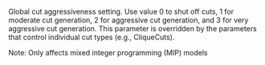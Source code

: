 Global cut aggressiveness setting. Use value 0 to shut off cuts, 1 for moderate cut generation, 2 for aggressive cut
generation, and 3 for very aggressive cut generation. This parameter is overridden by the parameters that control
individual cut types (e.g., CliqueCuts).

Note: Only affects mixed integer programming (MIP) models
